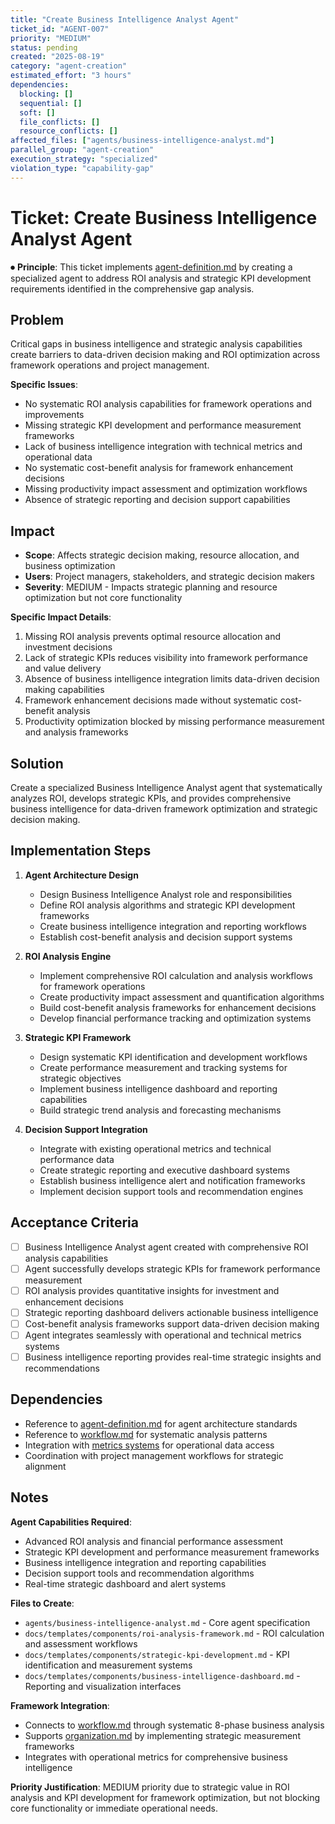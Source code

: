 ```yaml
---
title: "Create Business Intelligence Analyst Agent"
ticket_id: "AGENT-007"
priority: "MEDIUM"
status: pending
created: "2025-08-19"
category: "agent-creation"
estimated_effort: "3 hours"
dependencies:
  blocking: []
  sequential: []
  soft: []
  file_conflicts: []
  resource_conflicts: []
affected_files: ["agents/business-intelligence-analyst.md"]
parallel_group: "agent-creation"
execution_strategy: "specialized"
violation_type: "capability-gap"
---
```


# Ticket: Create Business Intelligence Analyst Agent

⏺ **Principle**: This ticket implements [agent-definition.md](../../principles/agent-definition.md) by creating a specialized agent to address ROI analysis and strategic KPI development requirements identified in the comprehensive gap analysis.

## Problem

Critical gaps in business intelligence and strategic analysis capabilities create barriers to data-driven decision making and ROI optimization across framework operations and project management.

**Specific Issues**:
- No systematic ROI analysis capabilities for framework operations and improvements
- Missing strategic KPI development and performance measurement frameworks
- Lack of business intelligence integration with technical metrics and operational data
- No systematic cost-benefit analysis for framework enhancement decisions
- Missing productivity impact assessment and optimization workflows
- Absence of strategic reporting and decision support capabilities

## Impact

- **Scope**: Affects strategic decision making, resource allocation, and business optimization
- **Users**: Project managers, stakeholders, and strategic decision makers
- **Severity**: MEDIUM - Impacts strategic planning and resource optimization but not core functionality

**Specific Impact Details**:
1. Missing ROI analysis prevents optimal resource allocation and investment decisions
2. Lack of strategic KPIs reduces visibility into framework performance and value delivery
3. Absence of business intelligence integration limits data-driven decision making capabilities
4. Framework enhancement decisions made without systematic cost-benefit analysis
5. Productivity optimization blocked by missing performance measurement and analysis frameworks

## Solution

Create a specialized Business Intelligence Analyst agent that systematically analyzes ROI, develops strategic KPIs, and provides comprehensive business intelligence for data-driven framework optimization and strategic decision making.

## Implementation Steps

1. **Agent Architecture Design**
   - Design Business Intelligence Analyst role and responsibilities
   - Define ROI analysis algorithms and strategic KPI development frameworks
   - Create business intelligence integration and reporting workflows
   - Establish cost-benefit analysis and decision support systems

2. **ROI Analysis Engine**
   - Implement comprehensive ROI calculation and analysis workflows for framework operations
   - Create productivity impact assessment and quantification algorithms
   - Build cost-benefit analysis frameworks for enhancement decisions
   - Develop financial performance tracking and optimization systems

3. **Strategic KPI Framework**
   - Design systematic KPI identification and development workflows
   - Create performance measurement and tracking systems for strategic objectives
   - Implement business intelligence dashboard and reporting capabilities
   - Build strategic trend analysis and forecasting mechanisms

4. **Decision Support Integration**
   - Integrate with existing operational metrics and technical performance data
   - Create strategic reporting and executive dashboard systems
   - Establish business intelligence alert and notification frameworks
   - Implement decision support tools and recommendation engines

## Acceptance Criteria

- [ ] Business Intelligence Analyst agent created with comprehensive ROI analysis capabilities
- [ ] Agent successfully develops strategic KPIs for framework performance measurement
- [ ] ROI analysis provides quantitative insights for investment and enhancement decisions
- [ ] Strategic reporting dashboard delivers actionable business intelligence
- [ ] Cost-benefit analysis frameworks support data-driven decision making
- [ ] Agent integrates seamlessly with operational and technical metrics systems
- [ ] Business intelligence reporting provides real-time strategic insights and recommendations

## Dependencies

- Reference to [agent-definition.md](../../principles/agent-definition.md) for agent architecture standards
- Reference to [workflow.md](../../principles/workflow.md) for systematic analysis patterns
- Integration with [metrics systems](../../operations/) for operational data access
- Coordination with project management workflows for strategic alignment

## Notes

**Agent Capabilities Required**:
- Advanced ROI analysis and financial performance assessment
- Strategic KPI development and performance measurement frameworks
- Business intelligence integration and reporting capabilities
- Decision support tools and recommendation algorithms
- Real-time strategic dashboard and alert systems

**Files to Create**:
- `agents/business-intelligence-analyst.md` - Core agent specification
- `docs/templates/components/roi-analysis-framework.md` - ROI calculation and assessment workflows
- `docs/templates/components/strategic-kpi-development.md` - KPI identification and measurement systems
- `docs/templates/components/business-intelligence-dashboard.md` - Reporting and visualization interfaces

**Framework Integration**:
- Connects to [workflow.md](../../principles/workflow.md) through systematic 8-phase business analysis
- Supports [organization.md](../../principles/organization.md) by implementing strategic measurement frameworks
- Integrates with operational metrics for comprehensive business intelligence

**Priority Justification**:
MEDIUM priority due to strategic value in ROI analysis and KPI development for framework optimization, but not blocking core functionality or immediate operational needs.